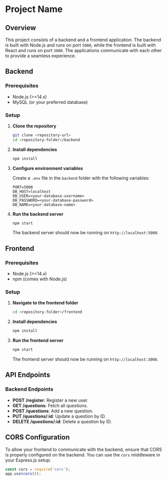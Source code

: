 # Project Name

## Overview

This project consists of a backend and a frontend application. The backend is built with Node.js and runs on port `5000`, while the frontend is built with React and runs on port `3000`. The applications communicate with each other to provide a seamless experience.

## Backend

### Prerequisites

- Node.js (>=14.x)
- MySQL (or your preferred database)

### Setup

1. **Clone the repository**

    ```bash
    git clone <repository-url>
    cd <repository-folder>/backend
    ```

2. **Install dependencies**

    ```bash
    npm install
    ```

3. **Configure environment variables**

   Create a `.env` file in the `backend` folder with the following variables:

    ```env
    PORT=5000
    DB_HOST=localhost
    DB_USER=<your-database-username>
    DB_PASSWORD=<your-database-password>
    DB_NAME=<your-database-name>
    ```

4. **Run the backend server**

    ```bash
    npm start
    ```

   The backend server should now be running on `http://localhost:5000`.

## Frontend

### Prerequisites

- Node.js (>=14.x)
- npm (comes with Node.js)

### Setup

1. **Navigate to the frontend folder**

    ```bash
    cd <repository-folder>/frontend
    ```

2. **Install dependencies**

    ```bash
    npm install
    ```

3. **Run the frontend server**

    ```bash
    npm start
    ```

   The frontend server should now be running on `http://localhost:3000`.

## API Endpoints

### Backend Endpoints

- **POST /register**: Register a new user.
- **GET /questions**: Fetch all questions.
- **POST /questions**: Add a new question.
- **PUT /questions/:id**: Update a question by ID.
- **DELETE /questions/:id**: Delete a question by ID.

## CORS Configuration

To allow your frontend to communicate with the backend, ensure that CORS is properly configured on the backend. You can use the `cors` middleware in your Express.js setup:

```js
const cors = require('cors');
app.use(cors());
